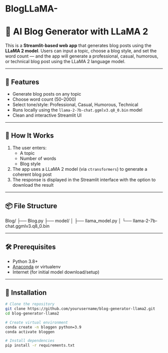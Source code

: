 # BlogLLaMA-
# 📝 AI Blog Generator with LLaMA 2

This is a **Streamlit-based web app** that generates blog posts using the **LLaMA 2 model**. Users can input a topic, choose a blog style, and set the word count — and the app will generate a professional, casual, humorous, or technical blog post using the LLaMA 2 language model.

---

## 🚀 Features

- Generate blog posts on any topic
- Choose word count (50–2000)
- Select tone/style: Professional, Casual, Humorous, Technical
- Runs locally using the `llama-2-7b-chat.ggmlv3.q8_0.bin` model
- Clean and interactive Streamlit UI

---

## 🧠 How It Works

1. The user enters:
   - A topic
   - Number of words
   - Blog style
2. The app uses a LLaMA 2 model (via `ctransformers`) to generate a coherent blog post
3. The response is displayed in the Streamlit interface with the option to download the result

---

## 📦 File Structure
Blog/
├── Blog.py
├── model/
│   ├── llama_model.py
│   └── llama-2-7b-chat.ggmlv3.q8_0.bin


---

## 🛠️ Prerequisites

- Python 3.8+
- [Anaconda](https://www.anaconda.com/products/distribution) or virtualenv
- Internet (for initial model download/setup)

---

## 🔧 Installation

```bash
# Clone the repository
git clone https://github.com/yourusername/blog-generator-llama2.git
cd blog-generator-llama2

# Create virtual environment
conda create -n bloggen python=3.9
conda activate bloggen

# Install dependencies
pip install -r requirements.txt


